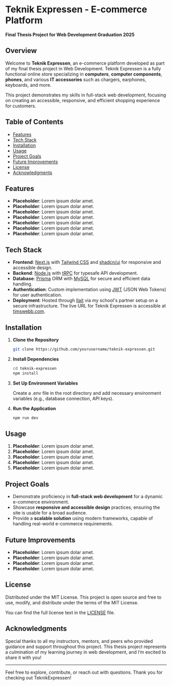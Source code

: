 # Teknik Expressen - E-commerce Platform

**Final Thesis Project for Web Development Graduation 2025**

## Overview

Welcome to **Teknik Expressen**, an e-commerce platform developed as part of my final thesis project in Web Development. Teknik Expressen is a fully functional online store specializing in **computers**, **computer components**, **phones**, and various **IT accessories** such as chargers, earphones, keyboards, and more.

This project demonstrates my skills in full-stack web development, focusing on creating an accessible, responsive, and efficient shopping experience for customers.

## Table of Contents

- [Features](#features)
- [Tech Stack](#tech-stack)
- [Installation](#installation)
- [Usage](#usage)
- [Project Goals](#project-goals)
- [Future Improvements](#future-improvements)
- [License](#license)
- [Acknowledgments](#acknowledgments)

## Features

- **Placeholder**: Lorem ipsum dolar amet.
- **Placeholder**: Lorem ipsum dolar amet.
- **Placeholder**: Lorem ipsum dolar amet.
- **Placeholder**: Lorem ipsum dolar amet.
- **Placeholder**: Lorem ipsum dolar amet.
- **Placeholder**: Lorem ipsum dolar amet.
- **Placeholder**: Lorem ipsum dolar amet.

## Tech Stack

- **Frontend**: [Next.js](https://nextjs.org/) with [Tailwind CSS](https://tailwindcss.com/) and [shadcn/ui](https://ui.shadcn.dev/) for responsive and accessible design.
- **Backend**: [Node.js](https://nodejs.org/) with [tRPC](https://trpc.io/) for typesafe API development.
- **Database**: [Prisma](https://www.prisma.io/) ORM with [MySQL](https://www.mysql.com/) for secure and efficient data handling.
- **Authentication**: Custom implementation using [JWT](https://jwt.io/) (JSON Web Tokens) for user authentication.
- **Deployment**: Hosted through [Ilait](https://www.ilait.com/) via my school's partner setup on a secure infrastructure. The live URL for Teknik Expressen is accessible at [timswebb.com](https://timswebb.com).

## Installation

1.  **Clone the Repository**

    ```bash
    git clone https://github.com/yourusername/teknik-expressen.git
    ```

2.  **Install Dependencies**

    ```bash
    cd teknik-expressen
    npm install
    ```

3.  **Set Up Environment Variables**

    Create a .env file in the root directory and add necessary environment variables (e.g., database connection, API keys).

4.  **Run the Application**

    ```bash
    npm run dev
    ```

## Usage

1. **Placeholder**: Lorem ipsum dolar amet.
2. **Placeholder**: Lorem ipsum dolar amet.
3. **Placeholder**: Lorem ipsum dolar amet.
4. **Placeholder**: Lorem ipsum dolar amet.
5. **Placeholder**: Lorem ipsum dolar amet.

## Project Goals

- Demonstrate proficiency in **full-stack web development** for a dynamic e-commerce environment.
- Showcase **responsive and accessible design** practices, ensuring the site is usable for a broad audience.
- Provide a **scalable solution** using modern frameworks, capable of handling real-world e-commerce requirements.

## Future Improvements

- **Placeholder**: Lorem ipsum dolar amet.
- **Placeholder**: Lorem ipsum dolar amet.
- **Placeholder**: Lorem ipsum dolar amet.
- **Placeholder**: Lorem ipsum dolar amet.

## License

Distributed under the MIT License. This project is open source and free to use, modify, and distribute under the terms of the MIT License.

You can find the full license text in the [LICENSE](LICENSE) file.

## Acknowledgments

Special thanks to all my instructors, mentors, and peers who provided guidance and support throughout this project. This thesis project represents a culmination of my learning journey in web development, and I’m excited to share it with you!

---

Feel free to explore, contribute, or reach out with questions. Thank you for checking out TeknikExpressen!
